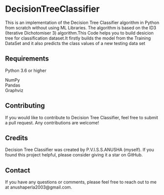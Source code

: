 # DecisionTreeClassifier
This is an implementation of the Decision Tree Classifier algorithm in Python from scratch without using ML Libraries. The algorithm is based on the ID3 (Iterative Dichotomiser 3) algorithm.This Code helps you to build desicion tree for classification dataset.It firstly builds the model from the Training DataSet and it also predicts the class values of a new testing data set

<h2>Requirements</h2>
Python 3.6 or higher

NumPy</br>
Pandas</br>
Graphviz
<h2>Contributing</h2>
If you would like to contribute to Decision Tree Classifier, feel free to submit a pull request. Any contributions are welcome!

<h2>Credits</h2>
Decision Tree Classifier was created by P.V.l.S.S.ANUSHA (myself). If you found this project helpful, please consider giving it a star on GitHub.

<h2>Contact</h2>
If you have any questions or comments, please feel free to reach out to me at anushaperla2003@gmail.com.




